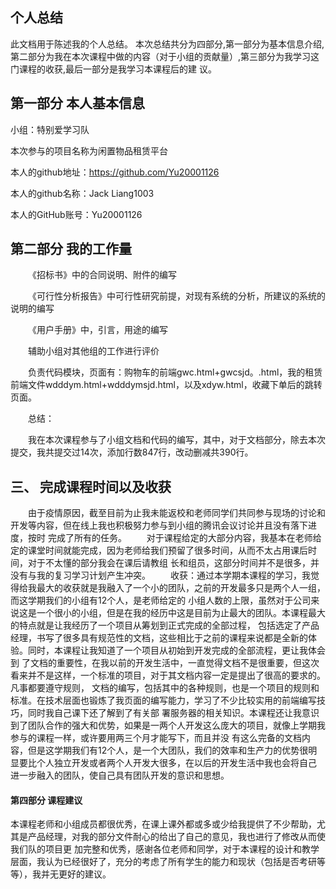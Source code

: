 ## 个人总结
此文档用于陈述我的个人总结。
本次总结共分为四部分,第一部分为基本信息介绍,第二部分为我在本次课程中做的内容（对于小组的贡献量）,第三部分为我学习这门课程的收获,最后一部分是我学习本课程后的建
议。

## 第一部分 本人基本信息

小组：特别爱学习队

本次参与的项目名称为闲置物品租赁平台

本人的github地址：https://github.com/Yu20001126

本人的github名称：Jack Liang1003

本人的GitHub账号：Yu20001126

## 第二部分 我的工作量

&emsp;&emsp;《招标书》中的合同说明、附件的编写

&emsp;&emsp;《可行性分析报告》中可行性研究前提，对现有系统的分析，所建议的系统的说明的编写

&emsp;&emsp;《用户手册》中，引言，用途的编写

&emsp;&emsp;辅助小组对其他组的工作进行评价

&emsp;&emsp;负责代码模块，页面有：购物车的前端gwc.html+gwcsjd。.html，我的租赁前端文件wdddym.html+wdddymsjd.html，以及xdyw.html，收藏下单后的跳转页面。

&emsp;&emsp;总结：

&emsp;&emsp;我在本次课程参与了小组文档和代码的编写，其中，对于文档部分，除去本次提交，我共提交过14次，添加行数847行，改动删减共390行。


## 三、 完成课程时间以及收获
&emsp;&emsp;由于疫情原因，截至目前为止我未能返校和老师同学们共同参与现场的讨论和开发等内容，但在线上我也积极努力参与到小组的腾讯会议讨论并且没有落下进度，按时
完成了所有的任务。
&emsp;&emsp;对于课程给定的大部分内容，我基本在老师给定的课堂时间就能完成，因为老师给我们预留了很多时间，从而不太占用课后时间，对于不太懂的部分我会在课后请教组
长和组员，这部分时间并不是很多，并没有与我的复习学习计划产生冲突。
&emsp;&emsp;收获：通过本学期本课程的学习，我觉得给我最大的收获就是我融入了一个小的团队，之前的开发最多只是两个人一组，而这学期我们的小组有12个人，是老师给定的
小组人数的上限，虽然对于公司来说这是一个很小的小组，但是在我的经历中这是目前为止最大的团队。本课程最大的特点就是让我经历了一个项目从筹划到正式完成的全部过程，
包括选定了产品经理，书写了很多具有规范性的文档，这些相比于之前的课程来说都是全新的体验。同时，本课程让我知道了一个项目从初始到开发完成的全部流程，更让我体会到
了文档的重要性，在我以前的开发生活中，一直觉得文档不是很重要，但这次看来并不是这样，一个标准的项目，对于其文档内容一定是提出了很高的要求的。凡事都要遵守规则，
文档的编写，包括其中的各种规则，也是一个项目的规则和标准。在技术层面也锻炼了我页面的编写能力，学习了不少比较实用的前端编写技巧，同时我自己课下还了解到了有关部
署服务器的相关知识。本课程还让我意识到了团队合作的强大和优势，如果是一两个人开发这么庞大的项目，就像上学期我参与的课程一样，或许要用两三个月才能写下，而且并没
有这么完备的文档内容，但是这学期我们有12个人，是一个大团队，我们的效率和生产力的优势很明显要比个人独立开发或者两个人开发大很多，在以后的开发生活中我也会将自己
进一步融入的团队，使自己具有团队开发的意识和思想。
#### 第四部分 课程建议
本课程老师和小组成员都很优秀，在课上课外都或多或少给我提供了不少帮助，尤其是产品经理，对我的部分文件耐心的给出了自己的意见，我也进行了修改从而使我们队的项目更
加完整和优秀，感谢各位老师和同学，对于本课程的设计和教学层面，我认为已经很好了，充分的考虑了所有学生的能力和现状（包括是否考研等等），我并无更好的建议。
